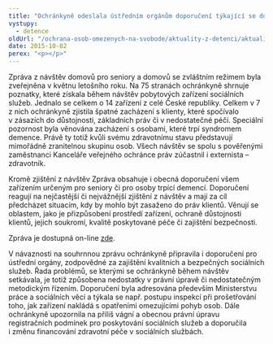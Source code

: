 ```yaml
---
title: "Ochránkyně odeslala ústředním orgánům doporučení týkající se domovů pro seniory a domovů se zvláštním režimem"
vystupy:
  - detence
oldUrl: "/ochrana-osob-omezenych-na-svobode/aktuality-z-detenci/aktuality-z-detenci-2015/ochrankyne-odeslala-ustrednim-organum-doporuceni-tykajici-se-domovu-pro-seniory-a-domov/"
date: 2015-10-02
perex: "<p></p>"
---
```


<!-- imported from the old website -->

<p>Zpráva z návštěv domovů pro seniory a domovů se zvláštním režimem byla zveřejněna v květnu letošního roku. Na 75 stranách ochránkyně shrnuje poznatky, které získala během návštěv pobytových zařízení sociálních služeb. Jednalo se celkem o 14 zařízení z celé České republiky. Celkem v 7 z nich ochránkyně zjistila špatné zacházení s klienty, které spočívalo v zásazích do důstojnosti, základních práv či v nedostatečné péči. Speciální pozornost byla věnována zacházení s osobami, které trpí syndromem demence. Právě ty totiž kvůli svému zdravotnímu stavu představují mimořádně zranitelnou skupinu osob. Všech návštěv se spolu s pověřenými zaměstnanci Kanceláře veřejného ochránce práv zúčastnil i externista – zdravotník.</p><p>Kromě zjištění z návštěv Zpráva obsahuje i obecná doporučení všem zařízením určeným pro seniory či pro osoby trpící demencí. Doporučení reagují na nejčastější či nejvážnější zjištění z návštěv a mají za cíl předcházet situacím, kdy by mohlo být zasaženo do práv klientů. Věnují se oblastem, jako je přizpůsobení prostředí zařízení, ochraně důstojnosti<a name="_GoBack"></a> klientů, jejich soukromí, kvalitě poskytované péče či zajištění bezpečnosti.</p><p>Zpráva je dostupná on-line <a href="http://www.ochrance.cz/uploads-import/ochrana_osob/ZARIZENI/Socialni_sluzby/2015_Zprava_domovy_pro_seniory.pdf" target="_blank">zde</a>.</p><p>V návaznosti na souhrnnou zprávu ochránkyně připravila i doporučení pro ústřední orgány, zodpovědné za zajištění kvalitních a bezpečných sociálních služeb. Řada problémů, se kterými se ochránkyně během návštěv setkávala, je totiž způsobena nedostatky v právní úpravě či nedostatečným metodickým řízením. Doporučení byla adresována především Ministerstvu práce a sociálních věcí a týkala se např. postupu inspekcí při prošetřování toho, jak zařízení nakládá s opatřeními omezujícími pohyb osob. Dále ochránkyně upozornila na příliš vágní a obecnou právní úpravu registračních podmínek pro poskytování sociálních služeb a doporučila i změnu financování zdravotní péče v sociálních službách.</p>
